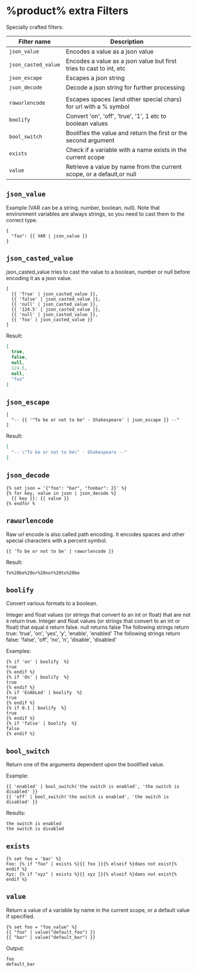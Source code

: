# %product% extra Filters

Specially crafted filters:

| Filter name         | Description                                                           |
|---------------------|-----------------------------------------------------------------------|
| `json_value`        | Encodes a value as a json value                                       |
| `json_casted_value` | Encodes a value as a json value but first tries to cast to int, etc   |
| `json_escape`       | Escapes a json string                                                 |
| `json_decode`       | Decode a json string for further processing                           |
|                     |                                                                       |
| `rawurlencode`      | Escapes spaces (and other special chars) for url with a % symbol      |
| `boolify`           | Convert 'on', 'off', 'true', '1', 1 etc to boolean values             |
| `bool_switch`       | Boolifies the value and return the first or the second argument       |
| `exists`            | Check if a variable with a name exists in the current scope           |
| `value`              | Retrieve a value by name from the current scope, or a default,or null |

## `json_value`

Example (VAR can be a string, number, boolean, null).
Note that environment variables are always strings, so you need to cast them to the correct type.

```twig
{
  "foo": {{ VAR | json_value }}
}
```

## `json_casted_value`

json_casted_value tries to cast the value to a boolean, number or null before encoding it as a json value.

```twig
[
  {{ 'True' | json_casted_value }},
  {{ 'false' | json_casted_value }},
  {{ 'null' | json_casted_value }},
  {{ '124.5' | json_casted_value }},
  {{ 'null' | json_casted_value }},
  {{ 'foo' | json_casted_value }}
]
```

Result:

```json
[
  true,
  false,
  null,
  124.5,
  null,
  "foo"
]
```

## `json_escape`

```twig
[
  "-- {{ '"To be or not to be" - Shakespeare' | json_escape }} --"
]
```

Result:

```json
[
  "-- \"To be or not to be\" - Shakespeare --"
]
```

## `json_decode`

```twig
{% set json = '{"foo": "bar", "foobar": 2}' %}
{% for key, value in json | json_decode %}
  {{ key }}: {{ value }}
{% endfor %
```

## `rawurlencode`

Raw url encode is also called path encoding.
It encodes spaces and other special characters with a percent symbol.

```twig
{{ 'To be or not to be' | rawurlencode }}
```

Result:

```text
To%20be%20or%20not%20to%20be
```

## `boolify`

Convert various formats to a boolean.

Integer and float values (or strings that convert to an int or float) that are not `0` return true.
Integer and float values (or strings that convert to an int or float) that equal `0` return false.
null returns false
The following strings return true: 'true', 'on', 'yes', 'y', 'enable', 'enabled'
The following strings return false: 'false', 'off', 'no', 'n', 'disable', 'disabled'

Examples:

```twig
{% if 'on' | boolify  %}
true
{% endif %}
{% if 'On' | boolify  %}
true
{% endif %}
{% if 'EnAbLed' | boolify  %}
true
{% endif %}
{% if 0.1 | boolify  %}
true
{% endif %}
{% if 'false' | boolify  %}
false
{% endif %}
```

## `bool_switch`

Return one of the arguments dependent upon the boolified value.

Example:

```twig
{{ 'enabled' | bool_switch('the switch is enabled', 'the switch is disabled' }}
{{ 'off' | bool_switch('the switch is enabled', 'the switch is disabled' }}
```

Results:
```
the switch is enabled
the switch is disabled
```

## `exists`

```twig
{% set foo = 'bar' %}
Foo: {% if "foo" | exists %}{{ foo }}{% elseif %}does not exist{% endif %}
Xyz: {% if "xyz" | exists %}{{ xyz }}{% elseif %}does not exist{% endif %}
```

## `value`

Return a value of a variable by name in the current scope,
or a default value if specified.

```twig
{% set foo = "foo_value" %}
{{ "foo" | value("default_foo") }}
{{ "bar" | value("default_bar") }}
```

Output:
```
foo
default_bar
```


